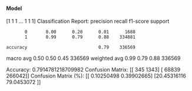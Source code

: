 #### Model
[1 1 1 ... 1 1 1]
Classification Report:
              precision    recall  f1-score   support

           0       0.00      0.20      0.01      1688
           1       0.99      0.79      0.88    334881

    accuracy                           0.79    336569
   macro avg       0.50      0.50      0.45    336569
weighted avg       0.99      0.79      0.88    336569

Accuracy: 0.7914781218709982
Confusion Matrix:
[[   345   1343]
 [ 68839 266042]]
Confusion Matrix (%):
[[ 0.10250498  0.39902665]
 [20.45316116 79.0453072 ]]

